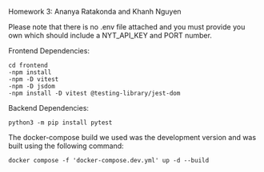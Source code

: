 Homework 3: Ananya Ratakonda and Khanh Nguyen

Please note that there is no .env file attached and you must provide you own which should include a NYT_API_KEY and PORT number.

Frontend Dependencies: 
```
cd frontend
-npm install 
-npm -D vitest 
-npm -D jsdom 
-npm install -D vitest @testing-library/jest-dom
```

Backend Dependencies: 
```
python3 -m pip install pytest
```
The docker-compose build we used was the development version and was built using the following command: 
```
docker compose -f 'docker-compose.dev.yml' up -d --build
```
